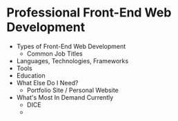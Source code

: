 # Professional Front-End Web Development

- Types of Front-End Web Development
  - Common Job Titles
- Languages, Technologies, Frameworks
- Tools
- Education
- What Else Do I Need?
  - Portfolio Site / Personal Website
- What's Most In Demand Currently
  - DICE
  -
